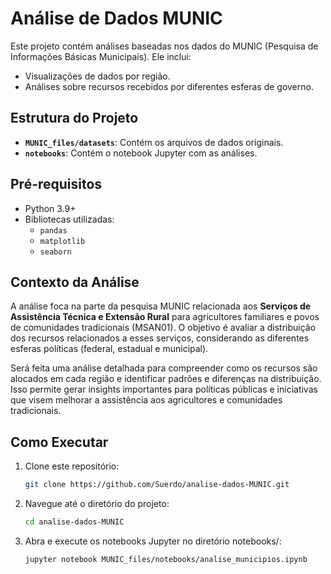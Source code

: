 # Análise de Dados MUNIC

Este projeto contém análises baseadas nos dados do MUNIC (Pesquisa de Informações Básicas Municipais). Ele inclui:
- Visualizações de dados por região.
- Análises sobre recursos recebidos por diferentes esferas de governo.

## Estrutura do Projeto

- **`MUNIC_files/datasets`**: Contém os arquivos de dados originais.
- **`notebooks`**: Contém o notebook Jupyter com as análises.

## Pré-requisitos

- Python 3.9+
- Bibliotecas utilizadas:
  - `pandas`
  - `matplotlib`
  - `seaborn`

## Contexto da Análise

A análise foca na parte da pesquisa MUNIC relacionada aos **Serviços de Assistência Técnica e Extensão Rural** para agricultores familiares e povos de comunidades tradicionais (MSAN01). O objetivo é avaliar a distribuição dos recursos relacionados a esses serviços, considerando as diferentes esferas políticas (federal, estadual e municipal).

Será feita uma análise detalhada para compreender como os recursos são alocados em cada região e identificar padrões e diferenças na distribuição. Isso permite gerar insights importantes para políticas públicas e iniciativas que visem melhorar a assistência aos agricultores e comunidades tradicionais.

## Como Executar

1. Clone este repositório:
   ```bash
   git clone https://github.com/Suerdo/analise-dados-MUNIC.git
2. Navegue até o diretório do projeto:
   ```bash
   cd analise-dados-MUNIC
3. Abra e execute os notebooks Jupyter no diretório notebooks/:
   ```bash
   jupyter notebook MUNIC_files/notebooks/analise_municipios.ipynb
